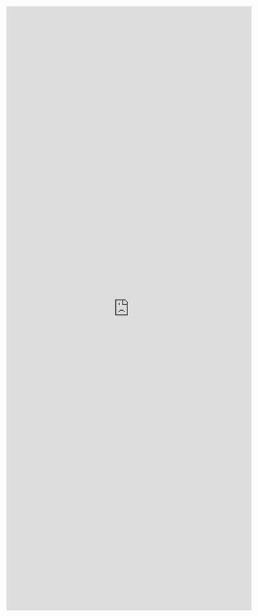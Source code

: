 <iframe src="https://docs.google.com/forms/d/e/1FAIpQLSf37eM2UjTrdM4JzTR-inrvrTKxvtgj6Z7GSSn70v4M_9DmSg/viewform?embedded=true" width="640" height="1577" frameborder="0" marginheight="0" marginwidth="0">Loading…</iframe>